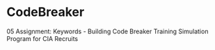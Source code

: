 # CodeBreaker
05 Assignment: Keywords - Building Code Breaker Training Simulation Program for CIA Recruits
